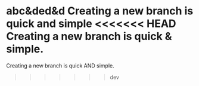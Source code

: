 abc&ded&d
Creating a new branch is quick and simple
<<<<<<< HEAD
Creating a new branch is quick & simple.
=======
Creating a new branch is quick AND simple.
>>>>>>> dev
